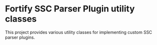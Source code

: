 # Fortify SSC Parser Plugin utility classes 
This project provides various utility classes for implementing
custom SSC parser plugins.